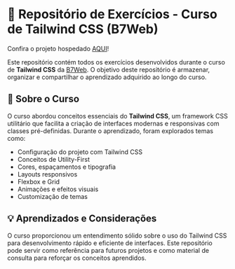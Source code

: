 # 🚀 Repositório de Exercícios - Curso de Tailwind CSS (B7Web)

Confira o projeto hospedado [AQUI](https://b7-web-tailwind-exercicios.vercel.app)!

Este repositório contém todos os exercícios desenvolvidos durante o curso de **Tailwind CSS** da [B7Web](https://b7web.com.br/). O objetivo deste repositório é armazenar, organizar e compartilhar o aprendizado adquirido ao longo do curso.

## 📌 Sobre o Curso

O curso abordou conceitos essenciais do **Tailwind CSS**, um framework CSS utilitário que facilita a criação de interfaces modernas e responsivas com classes pré-definidas. Durante o aprendizado, foram explorados temas como:

- Configuração do projeto com Tailwind CSS
- Conceitos de Utility-First
- Cores, espaçamentos e tipografia
- Layouts responsivos
- Flexbox e Grid
- Animações e efeitos visuais
- Customização de temas

## 💡 Aprendizados e Considerações

O curso proporcionou um entendimento sólido sobre o uso do Tailwind CSS para desenvolvimento rápido e eficiente de interfaces. Este repositório pode servir como referência para futuros projetos e como material de consulta para reforçar os conceitos aprendidos.
